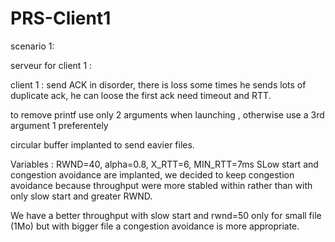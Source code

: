 # PRS-Client1

scenario 1:

serveur for client 1 :

client 1 : send ACK in disorder, there is loss some times he sends lots of duplicate ack, he can loose the first ack need timeout and RTT.

to remove printf use only 2 arguments when launching , otherwise use a 3rd argument 1 preferentely

circular buffer implanted to send eavier files. 

Variables : RWND=40, alpha=0.8, X_RTT=6, MIN_RTT=7ms
SLow start and congestion avoidance are implanted, we decided to keep congestion avoidance because throughput were more stabled within rather than with only slow start and greater RWND. 

We have a better throughput with slow start and rwnd=50 only for small file (1Mo) but with bigger file a congestion avoidance is more appropriate.

